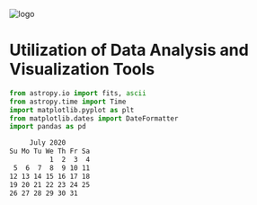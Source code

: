![logo](https://www.sandiego.gov/sites/default/files/cosd-logo-primary-blue-72ppi.png)

# Utilization of Data Analysis and Visualization Tools

```python
from astropy.io import fits, ascii
from astropy.time import Time
import matplotlib.pyplot as plt
from matplotlib.dates import DateFormatter
import pandas as pd
```

```bash
     July 2020        
Su Mo Tu We Th Fr Sa  
          1  2  3  4  
 5  6  7  8  9 10 11  
12 13 14 15 16 17 18  
19 20 21 22 23 24 25  
26 27 28 29 30 31  
```
